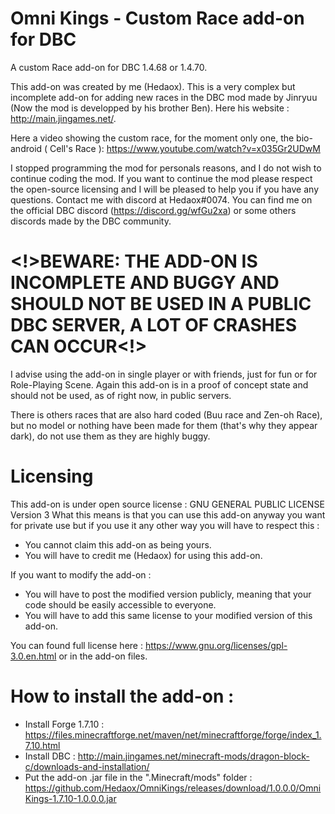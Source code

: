 # Omni Kings - Custom Race add-on for DBC
A custom Race add-on for DBC 1.4.68 or 1.4.70.

This add-on was created by me (Hedaox). This is a very complex but incomplete add-on for adding new races in the DBC mod made by Jinryuu (Now the mod is developped by his brother Ben). Here his website : http://main.jingames.net/.

Here a video showing the custom race, for the moment only one, the bio-android ( Cell's Race ): https://www.youtube.com/watch?v=x035Gr2UDwM

I stopped programming the mod for personals reasons, and I do not wish to continue coding the mod. If you want to continue the mod please respect the open-source licensing and I will be pleased to help you if you have any questions. Contact me with discord at Hedaox#0074. You can find me on the official DBC discord (https://discord.gg/wfGu2xa) or some others discords made by the DBC community.

# <!>BEWARE: THE ADD-ON IS INCOMPLETE AND BUGGY AND SHOULD NOT BE USED IN A PUBLIC DBC SERVER, A LOT OF CRASHES CAN OCCUR<!>

I advise using the add-on in single player or with friends, just for fun or for Role-Playing Scene. Again this add-on is in a proof of concept state and should not be used, as of right now, in public servers.

There is others races that are also hard coded (Buu race and Zen-oh Race), but no model or nothing have been made for them (that's why they appear dark), do not use them as they are highly buggy. 

# Licensing

This add-on is under open source license : GNU GENERAL PUBLIC LICENSE Version 3
What this means is that you can use this add-on anyway you want for private use
but if you use it any other way you will have to respect this : 
 - You cannot claim this add-on as being yours.
 - You will have to credit me (Hedaox) for using this add-on.
 
 If you want to modify the add-on :
 - You will have to post the modified version publicly, meaning that your code 
 should be easily accessible to everyone.
 - You will have to add this same license to your modified version of this add-on.
 
You can found full license here : https://www.gnu.org/licenses/gpl-3.0.en.html or in the add-on files.

# How to install the add-on : 

- Install Forge 1.7.10 : https://files.minecraftforge.net/maven/net/minecraftforge/forge/index_1.7.10.html
- Install DBC : http://main.jingames.net/minecraft-mods/dragon-block-c/downloads-and-installation/
- Put the add-on .jar file in the ".Minecraft/mods" folder : https://github.com/Hedaox/OmniKings/releases/download/1.0.0.0/OmniKings-1.7.10-1.0.0.0.jar

